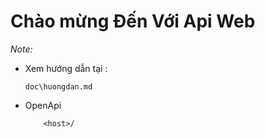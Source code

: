 # Chào mừng Đến Với Api Web

*Note:*
- Xem hướng dẫn tại : 
    ```
    doc\huongdan.md
    ```
- OpenApi
    ```
        <host>/
    ```

